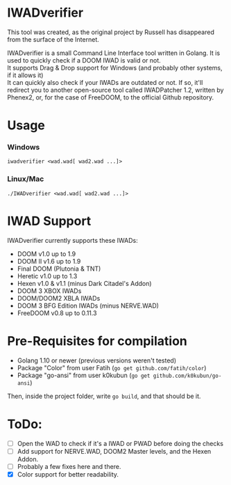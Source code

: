 # IWADverifier

This tool was created, as the original project by Russell has disappeared from the surface of the Internet.

IWADverifier is a small Command Line Interface tool written in Golang. It is used to quickly check if a DOOM IWAD is valid or not. <br />
It supports Drag & Drop support for Windows (and probably other systems, if it allows it)<br />
It can quickly also check if your IWADs are outdated or not. 
If so, it'll redirect you to another open-source tool called IWADPatcher 1.2, written by Phenex2, or, for the case of FreeDOOM, to the official Github repository.

# Usage
### Windows
`iwadverifier <wad.wad[ wad2.wad ...]>`
### Linux/Mac
`./IWADverifier <wad.wad[ wad2.wad ...]>`

# IWAD Support
IWADverifier currently supports these IWADs:
* DOOM v1.0 up to 1.9
* DOOM II v1.6 up to 1.9
* Final DOOM (Plutonia & TNT)
* Heretic v1.0 up to 1.3
* Hexen v1.0 & v1.1 (minus Dark Citadel's Addon)
* DOOM 3 XBOX IWADs
* DOOM/DOOM2 XBLA IWADs
* DOOM 3 BFG Edition IWADs (minus NERVE.WAD)
* FreeDOOM v0.8 up to 0.11.3

# Pre-Requisites for compilation
- Golang 1.10 or newer (previous versions weren't tested)
- Package "Color" from user Fatih (`go get github.com/fatih/color`)
- Package "go-ansi" from user k0kubun (`go get github.com/k0kubun/go-ansi`)

Then, inside the project folder, write `go build`, and that should be it.

# ToDo:
- [ ] Open the WAD to check if it's a IWAD or PWAD before doing the checks
- [ ] Add support for NERVE.WAD, DOOM2 Master levels, and the Hexen Addon.
- [ ] Probably a few fixes here and there.
- [x] Color support for better readability.
